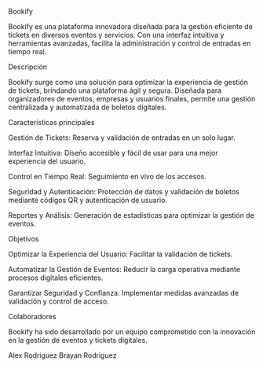 Bookify

Bookify es una plataforma innovadora diseñada para la gestión eficiente de tickets en diversos eventos y servicios. Con una interfaz intuitiva y herramientas avanzadas, facilita la administración y control de entradas en tiempo real.

Descripción

Bookify surge como una solución para optimizar la experiencia de gestión de tickets, brindando una plataforma ágil y segura. Diseñada para organizadores de eventos, empresas y usuarios finales, permite una gestión centralizada y automatizada de boletos digitales.

Características principales

Gestión de Tickets: Reserva y validación de entradas en un solo lugar.

Interfaz Intuitiva: Diseño accesible y fácil de usar para una mejor experiencia del usuario.

Control en Tiempo Real: Seguimiento en vivo de los accesos.

Seguridad y Autenticación: Protección de datos y validación de boletos mediante códigos QR y autenticación de usuario.

Reportes y Análisis: Generación de estadísticas para optimizar la gestión de eventos.

Objetivos

Optimizar la Experiencia del Usuario: Facilitar la validación de tickets.

Automatizar la Gestión de Eventos: Reducir la carga operativa mediante procesos digitales eficientes.

Garantizar Seguridad y Confianza: Implementar medidas avanzadas de validación y control de acceso.

Colaboradores

Bookify ha sido desarrollado por un equipo comprometido con la innovación en la gestión de eventos y tickets digitales.

Alex Rodriguez
Brayan Rodriguez

